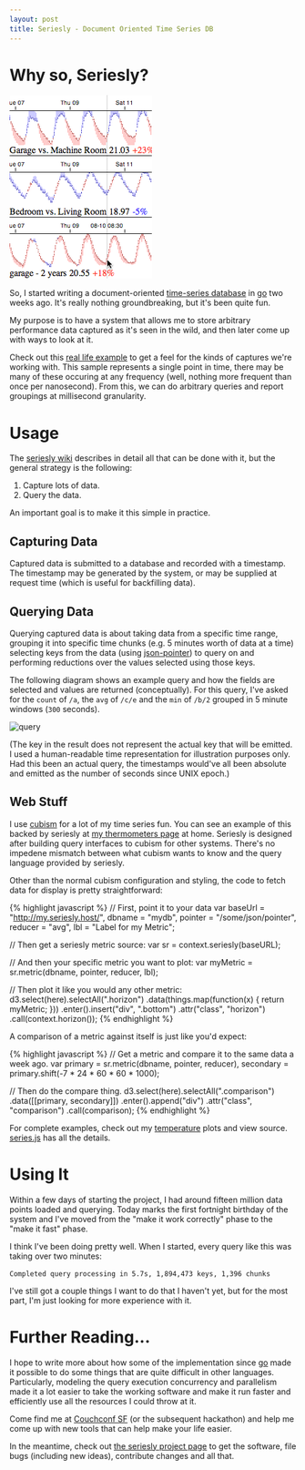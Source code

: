```yaml
---
layout: post
title: Seriesly - Document Oriented Time Series DB
---
```


# Why so, Seriesly?

<div>
  <img src="/images/seriesly-compare.png" alt="comparison"
      title="Comparing Time Series DAta"
      class="floatleft"/>
</div>

So, I started writing a document-oriented [time-series database][tsdb]
in [go][go] two weeks ago.  It's really nothing groundbreaking, but
it's been quite fun.

My purpose is to have a system that allows me to store arbitrary
performance data captured as it's seen in the wild, and then later
come up with ways to look at it.

Check out this [real life example][ex] to get a feel for the kinds of
captures we're working with.  This sample represents a single point in
time, there may be many of these occuring at any frequency (well,
nothing more frequent than once per nanosecond).  From this, we can do
arbitrary queries and report groupings at millisecond granularity.

# Usage

The [seriesly wiki][wiki] describes in detail all that can be done
with it, but the general strategy is the following:

1. Capture lots of data.
2. Query the data.

An important goal is to make it this simple in practice.

## Capturing Data

Captured data is submitted to a database and recorded with a
timestamp.  The timestamp may be generated by the system, or may be
supplied at request time (which is useful for backfilling data).

## Querying Data

Querying captured data is about taking data from a specific time
range, grouping it into specific time chunks (e.g. 5 minutes worth of
data at a time) selecting keys from the data (using
[json-pointer][jsonpointer]) to query on and performing reductions
over the values selected using those keys.

The following diagram shows an example query and how the fields are
selected and values are returned (conceptually).  For this query, I've
asked for the `count` of `/a`, the `avg` of `/c/e` and the `min` of `/b/2`
grouped in 5 minute windows (`300` seconds).

![query](//github.com/dustin/seriesly/wiki/serieslyquery.png)

(The key in the result does not represent the actual key that will be
emitted. I used a human-readable time representation for illustration
purposes only. Had this been an actual query, the timestamps would've
all been absolute and emitted as the number of seconds since UNIX
epoch.)

## Web Stuff

I use [cubism][cubism] for a lot of my time series fun.  You can see
an example of this backed by seriesly at [my thermometers page][temps]
at home.  Seriesly is designed after building query interfaces to
cubism for other systems.  There's no impedene mismatch between what
cubism wants to know and the query language provided by seriesly.

Other than the normal cubism configuration and styling, the code to
fetch data for display is pretty straightforward:

{% highlight javascript %}
// First, point it to your data
var baseUrl = "http://my.seriesly.host/",
    dbname = "mydb",
    pointer = "/some/json/pointer",
    reducer = "avg",
    lbl = "Label for my Metric";

// Then get a seriesly metric source:
var sr = context.seriesly(baseURL);

// And then your specific metric you want to plot:
var myMetric = sr.metric(dbname, pointer, reducer, lbl);

// Then plot it like you would any other metric:
d3.select(here).selectAll(".horizon")
    .data(things.map(function(x) { return myMetric; }))
  .enter().insert("div", ".bottom")
    .attr("class", "horizon")
    .call(context.horizon());
{% endhighlight %}

A comparison of a metric against itself is just like you'd expect:

{% highlight javascript %}
// Get a metric and compare it to the same data a week ago.
var primary = sr.metric(dbname, pointer, reducer),
    secondary = primary.shift(-7 * 24 * 60 * 60 * 1000);

// Then do the compare thing.
d3.select(here).selectAll(".comparison")
    .data([[primary, secondary]])
  .enter().append("div")
    .attr("class", "comparison")
    .call(comparison);
{% endhighlight %}

For complete examples, check out my [temperature][temps] plots and
view source.  [series.js][series] has all the details.

# Using It

Within a few days of starting the project, I had around fifteen
million data points loaded and querying.  Today marks the first
fortnight birthday of the system and I've moved from the "make it work
correctly" phase to the "make it fast" phase.

I think I've been doing pretty well.  When I started, every query like
this was taking over two minutes:

    Completed query processing in 5.7s, 1,894,473 keys, 1,396 chunks

I've still got a couple things I want to do that I haven't yet, but
for the most part, I'm just looking for more experience with it.

# Further Reading...

I hope to write more about how some of the implementation since
[go][go] made it possible to do some things that are quite difficult
in other languages.  Particularly, modeling the query execution
concurrency and parallelism made it a lot easier to take the working
software and make it run faster and efficiently use all the resources
I could throw at it.

Come find me at [Couchconf SF][conf] (or the subsequent hackathon) and
help me come up with new tools that can help make your life easier.

In the meantime, check out [the seriesly project page][project] to get
the software, file bugs (including new ideas), contribute changes and
all that.

[conf]: /couchconf.html
[tsdb]: http://en.wikipedia.org/wiki/Time_series_database
[go]: http://golang.org/
[ex]: https://gist.github.com/3683423
[project]: https://github.com/dustin/seriesly
[wiki]: https://github.com/dustin/seriesly/wiki
[cubism]: http://square.github.com/cubism/
[temps]: http://bleu.west.spy.net/~dustin/seriesly/
[series]: http://bleu.west.spy.net/~dustin/seriesly/series.js
[jsonpointer]: http://tools.ietf.org/html/draft-ietf-appsawg-json-pointer-03
